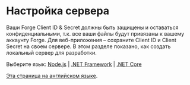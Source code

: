 # Настройка сервера

Ваши Forge Client ID & Secret должны быть защищены и оставаться конфиденциальными, т.к. все ваши файлы будут привязаны к вашему аккаунту Forge. Для веб-приложения – сохраните Client ID и Client Secret на своем сервере. В этом разделе показано, как создать локальный сервер для разработки.

Выберите язык: [Node.js](/ru-RU/environment/setup/nodejs_3legged) | [.NET Framework](/ru-RU/environment/setup/net_3legged) | [.NET Core](/ru-RU/environment/setup/netcore_3legged) 

[Эта страница на английском языке](https://learnforge.autodesk.io/#/environment/setup/3legged).
